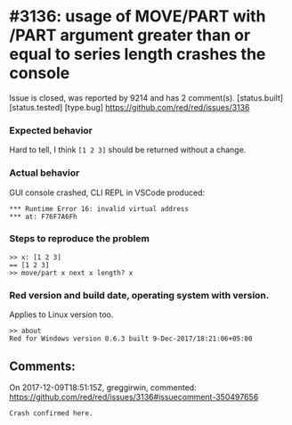 
#3136: usage of MOVE/PART with /PART argument greater than or equal to series length crashes the console
================================================================================
Issue is closed, was reported by 9214 and has 2 comment(s).
[status.built] [status.tested] [type.bug]
<https://github.com/red/red/issues/3136>

### Expected behavior
Hard to tell, I think `[1 2 3]` should be returned without a change.
### Actual behavior
GUI console crashed, CLI REPL in VSCode produced:
```Red
*** Runtime Error 16: invalid virtual address
*** at: F76F7A6Fh
```
### Steps to reproduce the problem
```Red
>> x: [1 2 3]
== [1 2 3]
>> move/part x next x length? x
```
### Red version and build date, operating system with version.
Applies to Linux version too.
```Red
>> about
Red for Windows version 0.6.3 built 9-Dec-2017/18:21:06+05:00
```


Comments:
--------------------------------------------------------------------------------

On 2017-12-09T18:51:15Z, greggirwin, commented:
<https://github.com/red/red/issues/3136#issuecomment-350497656>

    Crash confirmed here.

